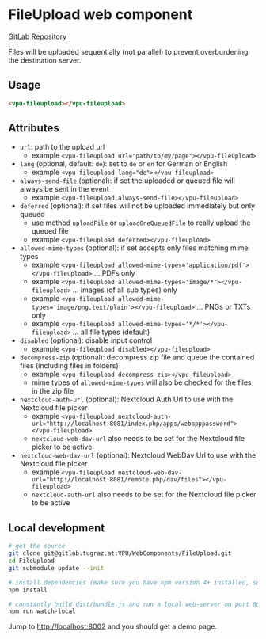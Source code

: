 # FileUpload web component

[GitLab Repository](https://gitlab.tugraz.at/VPU/WebComponents/FileUpload)

Files will be uploaded sequentially (not parallel) to prevent overburdening the destination server. 

## Usage

```html
<vpu-fileupload></vpu-fileupload>
```

## Attributes

- `url`: path to the upload url
    - example `<vpu-fileupload url="path/to/my/page"></vpu-fileupload>`
- `lang` (optional, default: `de`): set to `de` or `en` for German or English
    - example `<vpu-fileupload lang="de"></vpu-fileupload>`
- `always-send-file` (optional): if set the uploaded or queued file will always be sent in the event
    - example `<vpu-fileupload always-send-file></vpu-fileupload>`
- `deferred` (optional): if set files will not be uploaded immediately but only queued
    - use method `uploadFile` or `uploadOneQueuedFile` to really upload the queued file  
    - example `<vpu-fileupload deferred></vpu-fileupload>`
- `allowed-mime-types` (optional): if set accepts only files matching mime types
    - example `<vpu-fileupload allowed-mime-types='application/pdf'></vpu-fileupload>` ... PDFs only
    - example `<vpu-fileupload allowed-mime-types='image/*'></vpu-fileupload>` ... images (of all sub types) only
    - example `<vpu-fileupload allowed-mime-types='image/png,text/plain'></vpu-fileupload>` ... PNGs or TXTs only
    - example `<vpu-fileupload allowed-mime-types='*/*'></vpu-fileupload>` ... all file types (default)
- `disabled` (optional): disable input control
    - example `<vpu-fileupload disabled></vpu-fileupload>`
- `decompress-zip` (optional): decompress zip file and queue the contained files (including files in folders)
    - example `<vpu-fileupload decompress-zip></vpu-fileupload>`
    - mime types of `allowed-mime-types` will also be checked for the files in the zip file
- `nextcloud-auth-url` (optional): Nextcloud Auth Url to use with the Nextcloud file picker
    - example `<vpu-fileupload nextcloud-auth-url="http://localhost:8081/index.php/apps/webapppassword"></vpu-fileupload>`
    - `nextcloud-web-dav-url` also needs to be set for the Nextcloud file picker to be active
- `nextcloud-web-dav-url` (optional): Nextcloud WebDav Url to use with the Nextcloud file picker
    - example `<vpu-fileupload nextcloud-web-dav-url="http://localhost:8081/remote.php/dav/files"></vpu-fileupload>`
    - `nextcloud-auth-url` also needs to be set for the Nextcloud file picker to be active

## Local development

```bash
# get the source
git clone git@gitlab.tugraz.at:VPU/WebComponents/FileUpload.git
cd FileUpload
git submodule update --init

# install dependencies (make sure you have npm version 4+ installed, so symlinks to the git submodules are created automatically)
npm install

# constantly build dist/bundle.js and run a local web-server on port 8002 
npm run watch-local
```

Jump to <http://localhost:8002> and you should get a demo page.

